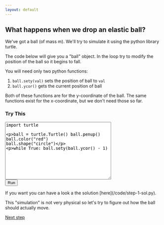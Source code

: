 ```yaml
---
layout: default
---
```


##  What happens when we drop an elastic ball?

We've got a ball (of mass m).
We'll try to simulate it using the python library turtle.

The code below will give you a "ball" object.
In the loop try to modify the position of the ball so it begins to fall.

You will need only two python functions:
1. `ball.sety(val)` sets the position of ball to `val`
1. `ball.ycor()` gets the current position of ball

Both of these functions are for the y-coordinate of the ball.
The same functions exist for the x-coordinate, but we don't need those so far.

<html> 
<head> 
<script src="https://ajax.googleapis.com/ajax/libs/jquery/1.9.0/jquery.min.js" type="text/javascript"></script> 
<script src="js/skulpt.min.js" type="text/javascript"></script> 
<script src="js/skulpt-stdlib.js" type="text/javascript"></script> 

</head> 

<body> 

<script type="text/javascript"> 
// output functions are configurable.  This one just appends some text
// to a pre element.
function outf(text) { 
    var mypre = document.getElementById("output"); 
    mypre.innerHTML = mypre.innerHTML + text; 
} 
function builtinRead(x) {
    if (Sk.builtinFiles === undefined || Sk.builtinFiles["files"][x] === undefined)
            throw "File not found: '" + x + "'";
    return Sk.builtinFiles["files"][x];
}

// Here's everything you need to run a python program in skulpt
// grab the code from your textarea
// get a reference to your pre element for output
// configure the output function
// call Sk.importMainWithBody()
function runit() { 
   var prog = document.getElementById("yourcode").value; 
   var mypre = document.getElementById("output"); 
   mypre.innerHTML = ''; 
   Sk.pre = "output";
   Sk.configure({output:outf, read:builtinRead}); 
   (Sk.TurtleGraphics || (Sk.TurtleGraphics = {})).target = 'mycanvas';
   var myPromise = Sk.misceval.asyncToPromise(function() {
       return Sk.importMainWithBody("<stdin>", false, prog, true);
   });
   myPromise.then(function(mod) {
       console.log('success');
   },
       function(err) {
       console.log(err.toString());
   });
} 
</script> 

<h3>Try This</h3> 
<form> 
<textarea id="firststeps" cols="40" rows="12">import turtle

ball = turtle.Turtle()
ball.penup()
ball.color("red")
ball.shape("circle")

while True:
    ball.sety(ball.ycor() - 1)
</textarea><br /> 
<button type="button" onclick="runit()">Run</button> 
</form> 
<div id="first-canvas"></div> 

</body> 

</html> 
If you want you can have a look a the solution [here](/code/step-1-sol.py).

This "simulation" is not very physical so let's try to figure out how the ball should actually move.

[Next step](/durham-hackathon/newton.html)


